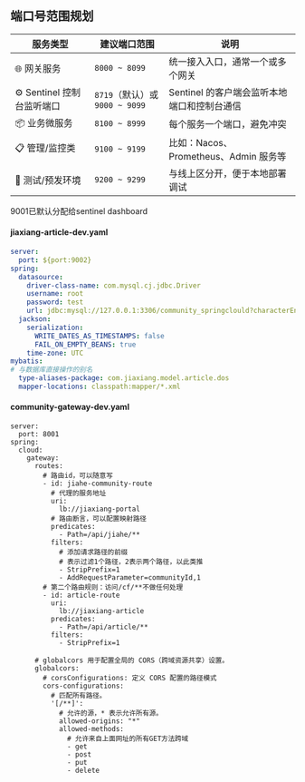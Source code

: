 ##  端口号范围规划

| 服务类型                  | 建议端口范围                   | 说明                                        |
| ------------------------- | ------------------------------ | ------------------------------------------- |
| 🌐 网关服务                | `8000 ~ 8099`                  | 统一接入入口，通常一个或多个网关            |
| ⚙️ Sentinel 控制台监听端口 | `8719`（默认）或 `9000 ~ 9099` | Sentinel 的客户端会监听本地端口和控制台通信 |
| 📦 业务微服务              | `8100 ~ 8999`                  | 每个服务一个端口，避免冲突                  |
| 📋 管理/监控类             | `9100 ~ 9199`                  | 比如：Nacos、Prometheus、Admin 服务等       |
| 🧪 测试/预发环境           | `9200 ~ 9299`                  | 与线上区分开，便于本地部署调试              |

9001已默认分配给sentinel dashboard

#### jiaxiang-article-dev.yaml

```yaml
server:
  port: ${port:9002}
spring:
  datasource:
    driver-class-name: com.mysql.cj.jdbc.Driver
    username: root
    password: test
    url: jdbc:mysql://127.0.0.1:3306/community_springclould?characterEncoding=utf-8&useSSL=false
  jackson:
    serialization:
      WRITE_DATES_AS_TIMESTAMPS: false
      FAIL_ON_EMPTY_BEANS: true
    time-zone: UTC
mybatis:
# 与数据库直接操作的别名
  type-aliases-package: com.jiaxiang.model.article.dos
  mapper-locations: classpath:mapper/*.xml
```

#### community-gateway-dev.yaml

```
server:
  port: 8001
spring:
  cloud:
    gateway:
      routes:
        # 路由id，可以随意写
        - id: jiahe-community-route
          # 代理的服务地址
          uri:
            lb://jiaxiang-portal
          # 路由断言，可以配置映射路径
          predicates:
            - Path=/api/jiahe/**
          filters:
            # 添加请求路径的前缀
            # 表示过滤1个路径，2表示两个路径，以此类推
            - StripPrefix=1
            - AddRequestParameter=communityId,1
        # 第二个路由规则：访问/cf/**不做任何处理
        - id: article-route
          uri:
            lb://jiaxiang-article
          predicates:
            - Path=/api/article/**
          filters:
            - StripPrefix=1
           
      # globalcors 用于配置全局的 CORS（跨域资源共享）设置。
      globalcors:
        # corsConfigurations: 定义 CORS 配置的路径模式
        cors-configurations:
          # 匹配所有路径。
          '[/**]':
            # 允许的源，* 表示允许所有源。
            allowed-origins: "*"
            allowed-methods:
              # 允许来自上面网址的所有GET方法跨域
              - get
              - post
              - put
              - delete
```

